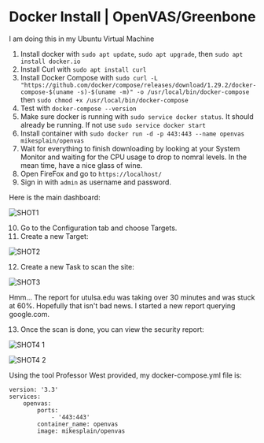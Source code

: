 # Docker Install | OpenVAS/Greenbone

I am doing this in my Ubuntu Virtual Machine
1. Install docker with `sudo apt update`, `sudo apt upgrade`, then `sudo apt install docker.io`
2. Install Curl with `sudo apt install curl`
3. Install Docker Compose with `sudo curl -L "https://github.com/docker/compose/releases/download/1.29.2/docker-compose-$(uname -s)-$(uname -m)" -o /usr/local/bin/docker-compose` then `sudo chmod +x /usr/local/bin/docker-compose`
4. Test with `docker-compose --version`
5. Make sure docker is running with `sudo service docker status`. It should already be running. If not use `sudo service docker start`
6. Install container with `sudo docker run -d -p 443:443 --name openvas mikesplain/openvas`
7. Wait for everything to finish downloading by looking at your System Monitor and waiting for the CPU usage to drop to nomral levels. In the mean time, have a nice glass of wine.
8. Open FireFox and go to `https://localhost/`
9. Sign in with `admin` as username and password.

Here is the main dashboard:

![SHOT1](https://user-images.githubusercontent.com/42558850/141885111-82ea03ad-c614-4194-8339-999b047f7ec0.png)


10. Go to the Configuration tab and choose Targets.
11. Create a new Target:

![SHOT2](https://user-images.githubusercontent.com/42558850/141885136-7f316170-cc96-46ff-ba3e-ef9b44abc27d.png)


12. Create a new Task to scan the site:

![SHOT3](https://user-images.githubusercontent.com/42558850/141885152-8cef0a6f-79aa-4a24-918c-e75785282e33.png)

Hmm... The report for utulsa.edu was taking over 30 minutes and was stuck at 60%. Hopefully that isn't bad news. I started a new report querying google.com.

13. Once the scan is done, you can view the security report:

![SHOT4 1](https://user-images.githubusercontent.com/42558850/141885170-3f2829e3-68cc-429e-a721-575aaec3a8d9.png)

![SHOT4 2](https://user-images.githubusercontent.com/42558850/141885184-9fc0daa1-3ae6-4ad1-93f6-8885f71657a1.png)

Using the tool Professor West provided, my docker-compose.yml file is:
```
version: '3.3'
services:
    openvas:
        ports:
            - '443:443'
        container_name: openvas
        image: mikesplain/openvas
```
